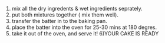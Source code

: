 1) mix all the dry ingredents & wet ingredients seprately.
2) put both mixtures together ( mix them well).
3) transfer the batter in to the baking pan.
4) place the batter into the oven for 25-30 mins at 180 degres.
5) take it out of the oven, and serve it!
6)YOUR CAKE IS READY